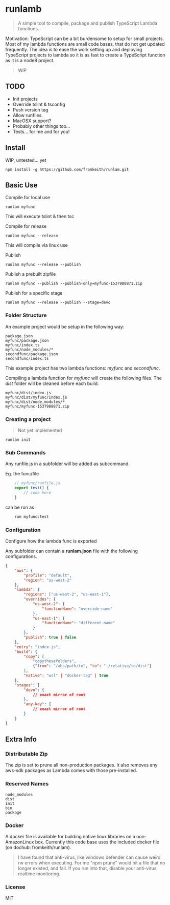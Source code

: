 # runlamb

> A simple tool to compile, package and publish TypeScript Lambda functions.

Motivation: TypeScript can be a bit burdensome to setup for small projects. Most of my lambda functions are small code bases, that do not get updated frequently. The idea is to ease the work setting up and deploying TypeScript projects to lambda so it is as fast to create a TypeScript function as it is a node8 project.

> WIP

## TODO

* Init projects
* Override tslint & tsconfig
* Push version tag
* Allow runfiles.
* MacOSX support?
* Probably other things too...
* Tests... for me and for you!

## Install
WIP, untested... yet
```
npm install -g https://github.com/fromkeith/runlam.git
```

## Basic Use

Compile for local use
```
runlam myfunc
```
This will execute tslint & then tsc

Compile for release
```
runlam myfunc --release
```
This will compile via linux use

Publish
```
runlam myfunc --release --publish
```

Publish a prebuilt zipfile
```
runlam myfunc --publish --publish-only=myfunc-1537988871.zip
```

Publish for a specific stage
```
runlam myfunc --release --publish --stage=devo
```

### Folder Structure

An example project would be setup in the following way:
```
package.json
myfunc/package.json
myfunc/index.ts
myfunc/node_modules/*
secondfunc/package.json
secondfunc/index.ts
```

This example project has two lambda functions: _myfunc_ and _secondfunc_.

Compiling a lambda function for _myfunc_ will create the following files. The _dist_ folder will be cleaned before each build.
```
myfunc/dist/index.js
myfunc/dist/myfunc/index.js
myfunc/dist/node_modules/*
myfunc/myfunc-1537988871.zip
```


### Creating a project
> Not yet implemented

```
runlam init
```




### Sub Commands
Any runfile.js in a subfolder will be added as subcommand.

Eg. the func/file 
```javascript
    // myfunc/runfile.js
    export test() {
        // code here
    }
```
can be run as
```bash
    run myfunc:test
```

### Configuration
Configure how the lambda func is exported

Any subfolder can contain a **runlam.json** file with the following configurations.
```json
{
    "aws": {
        "profile": "default",
        "region": "us-west-2"
    },
    "lambda": {
        "regions": ["us-west-2", "us-east-1"],
        "overrides": {
            "us-west-2": {
                "functionName": "override-name"
            },
            "us-east-1": {
                "functionName": "different-name"
            }
        },
        "publish": true | false
    },
    "entry": "index.js",
    "build": {
        "copy": [
            "copythesefolders",
            {"from": "/abs/path/to", "to": "./relative/to/dist"}
        ],
        "native": "wsl" | "docker-tag" | true
    },
    "stages": {
        "devo": {
            // exact mirror of root
        },
        "any-key": {
            // exact mirror of root
        }
    }
}
```


## Extra Info

### Distributable Zip
The zip is set to prune all non-production packages. It also removes any aws-sdk packages as Lambda comes with those pre-installed.

### Reserved Names

```
node_modules
dist
init
bin
package
```

### Docker
A docker file is available for building native linux libraries on a non-AmazonLinux box. Currently this code base uses the included docker file (on dochub: fromkeith/runlam).

> I have found that anti-virus, like windows defender can cause weird rw errors when executing. For me "npm prune" would hit a file that no longer existed, and fail. If you run into that, disable your anti-virus realtime monitoring.

### License
MIT